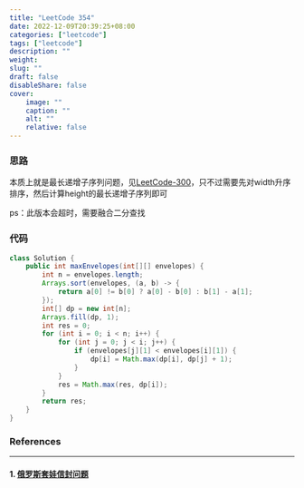 ```yaml
---
title: "LeetCode 354"
date: 2022-12-09T20:39:25+08:00
categories: ["leetcode"]
tags: ["leetcode"]
description: ""
weight:
slug: ""
draft: false
disableShare: false
cover:
    image: ""
    caption: ""
    alt: ""
    relative: false
---
```


### 思路

本质上就是最长递增子序列问题，见[LeetCode-300](https://blog.zhangmengyang.tk/posts/leetcode/leetcode-300/)，只不过需要先对width升序排序，然后计算height的最长递增子序列即可

ps：此版本会超时，需要融合二分查找

### 代码

```java
class Solution {
    public int maxEnvelopes(int[][] envelopes) {
        int n = envelopes.length;
        Arrays.sort(envelopes, (a, b) -> {
            return a[0] != b[0] ? a[0] - b[0] : b[1] - a[1];
        });
        int[] dp = new int[n];
        Arrays.fill(dp, 1);
        int res = 0;
        for (int i = 0; i < n; i++) {
            for (int j = 0; j < i; j++) {
                if (envelopes[j][1] < envelopes[i][1]) {
                    dp[i] = Math.max(dp[i], dp[j] + 1);
                }
            }
            res = Math.max(res, dp[i]);
        }
        return res;
    }
}
```

### References

---

#### 1. [俄罗斯套娃信封问题](https://leetcode.cn/problems/russian-doll-envelopes/)
